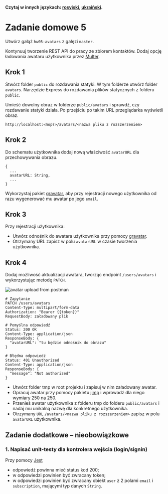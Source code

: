 **Czytaj w innych językach: [rosyjski](README.md), [ukraiński](README.ua.md).**

# Zadanie domowe 5

Utwórz gałąź `hw05-avatars` z gałęzi `master`.

Kontynuuj tworzenie REST API do pracy ze zbiorem kontaktów. Dodaj opcję ładowania awataru użytkownika przez [Multer](https://github.com/expressjs/multer).

## Krok 1

Stwórz folder `public` do rozdawania statyki. W tym folderze utwórz folder `avatars`. Narzędzie Express do rozdawania plików statycznych z folderu `public`.

Umieść dowolny obraz w folderze `public/avatars` i sprawdź, czy rozdawanie statyki działa. Po przejściu po takim URL przeglądarka wyświetli obraz.

```shell
http://localhost:<порт>/avatars/<nazwa pliku z rozszerzeniem> 
```

## Krok 2

Do schematu użytkownika dodaj nową właściwość `avatarURL` dla przechowywania obrazu.

```shell
{
  ...
  avatarURL: String,
  ...
}
```

Wykorzystaj pakiet [gravatar](https://www.npmjs.com/package/gravatar), aby przy rejestracji nowego użytkownika od razu wygenerować mu awatar po jego `email`.

## Krok 3

Przy rejestracji użytkownika:

- Utwórz odnośnik do awatara użytkownika przy pomocy [gravatar](https://www.npmjs.com/package/gravatar).
- Otrzymany URL zapisz w polu `avatarURL` w czasie tworzenia użytkownika.

## Krok 4

Dodaj możliwość aktualizacji awatara, tworząc endpoint `/users/avatars` i wykorzystując metodę `PATCH`.

![avatar upload from postman](./avatar-upload.png)

```shell
# Zapytanie
PATCH /users/avatars
Content-Type: multipart/form-data
Authorization: "Bearer {{token}}"
RequestBody: załadowany plik

# Pomyślna odpowiedź
Status: 200 OK
Content-Type: application/json
ResponseBody: {
  "avatarURL": "tu będzie odnośnik do obrazu" 
}

# Błędna odpowiedź
Status: 401 Unauthorized
Content-Type: application/json
ResponseBody: {
  "message": "Not authorized"
}
```

- Utwórz folder tmp w root projektu i zapisuj w nim załadowany awatar.
- Opracuj awatar przy pomocy pakietu [jimp](https://www.npmjs.com/package/jimp) i wprowadź dla niego wymiary 250 na 250.
- Przenieś awatar użytkownika z folderu tmp do folderu `public/avatars` i nadaj mu unikalną nazwę dla konkretnego użytkownika.
- Otrzymany `URL` `/avatars/<nazwa pliku z rozszerzeniem>` zapisz w polu `avatarURL` użytkownika.

## Zadanie dodatkowe – nieobowiązkowe

### 1. Napisać unit-testy dla kontrolera wejścia (login/signin)

Przy pomocy [Jest](https://jestjs.io/ru/docs/getting-started)

- odpowiedź powinna mieć status kod 200;
- w odpowiedzi powinien być zwracany token;
- w odpowiedzi powinien być zwracany obiekt `user` z 2 polami `email` i `subscription`, mającymi typ danych `String`.

